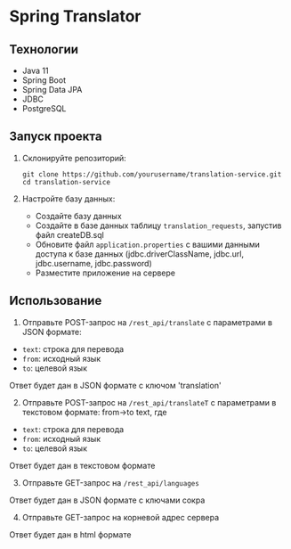 # Spring Translator

## Технологии
- Java 11
- Spring Boot
- Spring Data JPA
- JDBC
- PostgreSQL

## Запуск проекта
1. Склонируйте репозиторий:
    ```
    git clone https://github.com/yourusername/translation-service.git
    cd translation-service
    ```

2. Настройте базу данных:
    - Создайте базу данных
    - Создайте в базе данных таблицу `translation_requests`, запустив файл createDB.sql
    - Обновите файл `application.properties` с вашими данными доступа к базе данных (jdbc.driverClassName, jdbc.url, jdbc.username, jdbc.password)
    - Разместите приложение на сервере


## Использование
1. Отправьте POST-запрос на `/rest_api/translate` с параметрами в JSON формате:
- `text`: строка для перевода
- `from`: исходный язык
- `to`: целевой язык

Ответ будет дан в JSON формате с ключом 'translation'

2. Отправьте POST-запрос на `/rest_api/translateT` с параметрами в текстовом формате:
from->to
text, где
- `text`: строка для перевода
- `from`: исходный язык
- `to`: целевой язык

Ответ будет дан в текстовом формате

3. Отправьте GET-запрос на `/rest_api/languages` 

Ответ будет дан в JSON формате с ключами сокра

4. Отправьте GET-запрос на корневой адрес сервера

Ответ будет дан в html формате